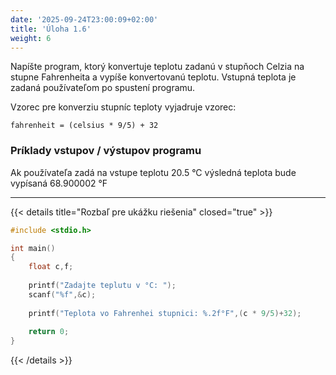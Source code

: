 ```yaml
---
date: '2025-09-24T23:00:09+02:00'
title: 'Úloha 1.6'
weight: 6
---
```


Napíšte program, ktorý konvertuje teplotu zadanú v stupňoch Celzia na stupne Fahrenheita a vypíše konvertovanú teplotu.
Vstupná teplota je zadaná používateľom po spustení programu.

Vzorec pre konverziu stupníc teploty vyjadruje vzorec:

```text
fahrenheit = (celsius * 9/5) + 32
```

### Príklady vstupov / výstupov programu

Ak používateľa zadá na vstupe teplotu 20.5 °C výsledná teplota bude vypísaná 68.900002 °F

---

{{< details title="Rozbaľ pre ukážku riešenia" closed="true" >}}

```C
#include <stdio.h>

int main()
{
    float c,f;
    
    printf("Zadajte teplutu v °C: ");
    scanf("%f",&c);
    
    printf("Teplota vo Fahrenhei stupnici: %.2f°F",(c * 9/5)+32);
    
    return 0;
}
```

{{< /details >}}
